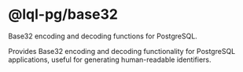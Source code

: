 # @lql-pg/base32

Base32 encoding and decoding functions for PostgreSQL.

Provides Base32 encoding and decoding functionality for PostgreSQL applications, useful for generating human-readable identifiers.
